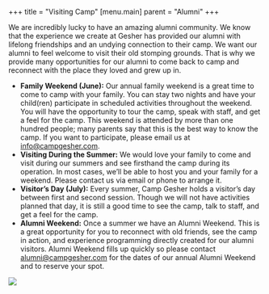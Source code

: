 +++
title = "Visiting Camp"
[menu.main]
parent = "Alumni"
+++

We are incredibly lucky to have an amazing alumni community. We know that the experience we create at Gesher has provided our alumni with lifelong friendships and an undying connection to their camp. We want our alumni to feel welcome to visit their old stomping grounds. That is why we provide many opportunities for our alumni to come back to camp and reconnect with the place they loved and grew up in.

- **Family Weekend (June):** Our annual family weekend is a great time to come to camp with your family. You can stay two nights and have your child(ren) participate in scheduled activities throughout the weekend. You will have the opportunity to tour the camp, speak with staff, and get a feel for the camp. This weekend is attended by more than one hundred people; many parents say that this is the best way to know the camp. If you want to participate, please email us at [info@campgesher.com](mailto:info@campgesher.com).
- **Visiting During the Summer:** We would love your family to come and visit during our summers and see firsthand the camp during its operation. In most cases, we’ll be able to host you and your family for a weekend. Please contact us via email or phone to arrange it.
- **Visitor’s Day (July):** Every summer, Camp Gesher holds a visitor’s day between first and second session. Though we will not have activities planned that day, it is still a good time to see the camp, talk to staff, and get a feel for the camp.
- **Alumni Weekend:** Once a summer we have an Alumni Weekend. This is a great opportunity for you to reconnect with old friends, see the camp in action, and experience programming directly created for our alumni visitors. Alumni Weekend fills up quickly so please contact [alumni@campgesher.com](mailto:alumni@campgesher.com) for the dates of our annual Alumni Weekend and to reserve your spot.

<div class="full-width">
    <img src="/images/staylor_DSC6194.jpg" class="w-100">
</div>
